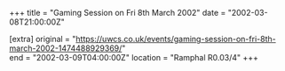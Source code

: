 +++
title = "Gaming Session on Fri 8th March 2002"
date = "2002-03-08T21:00:00Z"

[extra]
original = "https://uwcs.co.uk/events/gaming-session-on-fri-8th-march-2002-1474488929369/"    
end = "2002-03-09T04:00:00Z"
location = "Ramphal R0.03/4"
+++



